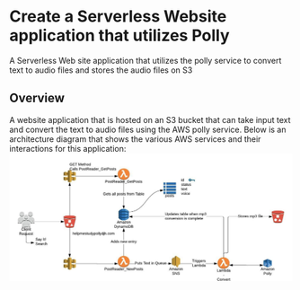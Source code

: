 # Create a Serverless Website application that utilizes Polly
A Serverless Web site application that utilizes the polly service to convert text to audio files and stores the audio files on S3

## Overview
A website application that is hosted on an S3 bucket that can take input text and convert the text to audio files using the AWS polly service.  Below is an architecture diagram that shows the various AWS services and their interactions for this application:
![alt text][Serverless-Polly-Web-App]

[comment]: # (references used in README)
[Serverless-Polly-Web-App]:images/Serverless-Website-Polly-Overview.jpeg

